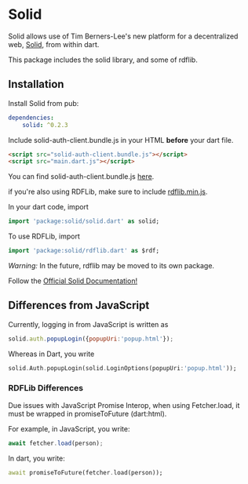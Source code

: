 # Solid

Solid allows use of Tim Berners-Lee's new platform for a decentralized web, [Solid](https://solid.inrupt.com/), from within dart.

This package includes the solid library, and some of rdflib.

## Installation

Install Solid from pub:

```yaml
dependencies:
    solid: ^0.2.3
```

Include solid-auth-client.bundle.js in your HTML **before** your dart file.
```html
<script src="solid-auth-client.bundle.js"></script>
<script src="main.dart.js"></script>
```
You can find solid-auth-client.bundle.js [here](https://solid.github.io/solid-auth-client/dist/solid-auth-client.bundle.js).

if you're also using RDFLib, make sure to include [rdflib.min.js](https://linkeddata.github.io/rdflib.js/dist/rdflib.min.js).

In your dart code, import
```dart
import 'package:solid/solid.dart' as solid;
```
To use RDFLib, import
```dart
import 'package:solid/rdflib.dart' as $rdf;
```
*Warning:* In the future, rdflib may be moved to its own package.

Follow the [Official Solid Documentation!](https://solid.inrupt.com/docs/app-on-your-lunch-break)

## Differences from JavaScript

Currently, logging in from JavaScript is written as
```js
solid.auth.popupLogin({popupUri:'popup.html'});
```

Whereas in Dart, you write
```dart
solid.Auth.popupLogin(solid.LoginOptions(popupUri:'popup.html'));
```

### RDFLib Differences

Due issues with JavaScript Promise Interop, when using Fetcher.load, it must be wrapped in promiseToFuture (dart:html).

For example, in JavaScript, you write:
```js
await fetcher.load(person);
```
In dart, you write:
```dart
await promiseToFuture(fetcher.load(person));
```